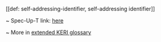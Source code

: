 [[def: self-addressing-identifier, self-addressing identifier]]

~ Spec-Up-T link: <a href='https://weboftrust.github.io/WOT-terms/docs/glossary/self-addressing-identifier'>here</a>

~ More in <a href="https://weboftrust.github.io/WOT-terms/docs/glossary/self-addressing-identifier">extended KERI glossary</a>
